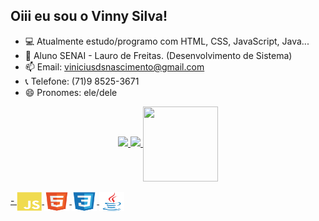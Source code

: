## Oiii eu sou o Vinny Silva!

- 💻 Atualmente estudo/programo com HTML, CSS, JavaScript, Java...
- 🎒 Aluno SENAI - Lauro de Freitas. (Desenvolvimento de Sistema)
- 📫 Email: viniciusdsnascimento@gmail.com
- 📞 Telefone: (71)9 8525-3671
- 😄 Pronomes: ele/dele
<div align="center">
  <a href="  https://github.com/VinnyGomesz">
    
   <img height="120em" src="https://github-readme-stats.vercel.app/api?username=VinnyGomesz&show_icons=true&theme=dracula&include_all_commits=true&count_private=true"/>
  <img height="120em" src="https://github-readme-stats.vercel.app/api/top-langs/?username=VinnyGomesz&layout=compact&langs_count=7&theme=dracula"/>

  <img align="center" width="120" height="120" src="https://user-images.githubusercontent.com/99845992/170809155-e5411eae-8cda-4224-8311-54c572960628.gif">

</div>
  
  <div style="display: inline_block"><br>
    - <img align="center" alt="Vinny-Js" height="30" width="40" src="https://raw.githubusercontent.com/devicons/devicon/master/icons/javascript/javascript-plain.svg">
  <img align="center" alt="Vinny-HTML" height="30" width="40" src="https://raw.githubusercontent.com/devicons/devicon/master/icons/html5/html5-original.svg">
  <img align="center" alt="Vinny-CSS" height="30" width="40" src="https://raw.githubusercontent.com/devicons/devicon/master/icons/css3/css3-original.svg">
  <img align="center" alt="Vinny-java" height="30" width="40" src="https://raw.githubusercontent.com/devicons/devicon/master/icons/java/java-original.svg">
     

</div>



